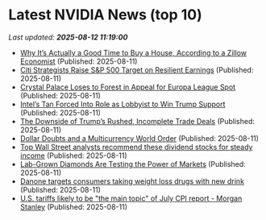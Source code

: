 # Latest NVIDIA News (top 10)
_Last updated: **2025-08-12 11:19:00**_

- [Why It’s Actually a Good Time to Buy a House, According to a Zillow Economist](https://biztoc.com/x/570669732388c2c2) (Published: 2025-08-11)
- [Citi Strategists Raise S&P 500 Target on Resilient Earnings](https://finance.yahoo.com/news/citi-strategists-raise-p-target-100053193.html) (Published: 2025-08-11)
- [Crystal Palace Loses to Forest in Appeal for Europa League Spot](https://biztoc.com/x/201122bb565c89f1) (Published: 2025-08-11)
- [Intel’s Tan Forced Into Role as Lobbyist to Win Trump Support](https://biztoc.com/x/3b65675f1b108436) (Published: 2025-08-11)
- [The Downside of Trump’s Rushed, Incomplete Trade Deals](https://biztoc.com/x/227d879fd1f42297) (Published: 2025-08-11)
- [Dollar Doubts and a Multicurrency World Order](https://biztoc.com/x/6c95eff94d6dc462) (Published: 2025-08-11)
- [Top Wall Street analysts recommend these dividend stocks for steady income](https://biztoc.com/x/6f7f38b939a976c5) (Published: 2025-08-11)
- [Lab-Grown Diamonds Are Testing the Power of Markets](https://biztoc.com/x/9dd3dde7f867e3c2) (Published: 2025-08-11)
- [Danone targets consumers taking weight loss drugs with new drink](https://biztoc.com/x/e89805880fbc1d71) (Published: 2025-08-11)
- [U.S. tariffs likely to be "the main topic" of July CPI report - Morgan Stanley](https://biztoc.com/x/d044873507fb7350) (Published: 2025-08-11)
